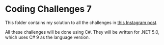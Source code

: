 # Coding Challenges 7

This folder contains my solution to all the challenges in [this Instagram post](https://www.instagram.com/p/CDEP5C9AyZU/).

All these challenges will be done using C#. They will be written for .NET 5.0, which uses C# 9 as the language version.
